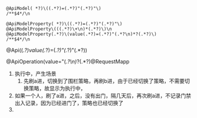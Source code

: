 
```
@ApiModel( *?)\((.*?)=(.*?)"(.*?)"\)
/**$4*/\n
```

```
@ApiModelProperty( *?)\((.*?)=(.*?)"(.*?)"\)
@ApiModelProperty\(((.*?)\+\n)*(.*?)\)\n
@ApiModelProperty(.*?)\(value(.*?)=(.*?)"(.*?\n)*?(.*?)\)
/**$4*/\n
```


@Api\((.*?)value(.*?)=(.*?)"(.*?)"(.*?)\)

@ApiOperation\(value="(.*?\n)*?(.*?)@RequestMapp




1. 执行中，产生场景
	1. 先刷a进，切换到了围栏策略，再刷b进，由于已经切换了策略，不需要切换策略，故显示为执行中，
2. 如果一个人，刷了a进，之后，没有出门，隔几天后，再次刷a进，不记录门禁出入记录，因为已经进门了，策略也已经切换了
3. 